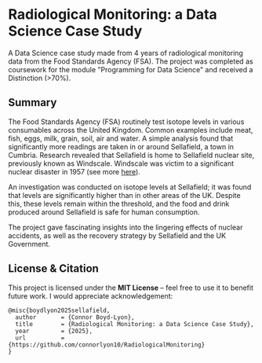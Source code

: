 # Radiological Monitoring: a Data Science Case Study
A Data Science case study made from 4 years of radiological monitoring data from the Food Standards Agency (FSA). The project was completed as coursework for the module "Programming for Data Science" and received a Distinction (>70%).

## Summary
The Food Standards Agency (FSA) routinely test isotope levels in various consumables across the United Kingdom. Common examples include meat, fish, eggs, milk, grain, soil, air and water. A simple analysis found that significantly more readings are taken in or around Sellafield, a town in Cumbria. Research revealed that Sellafield is home to Sellafield nuclear site, previously known as Windscale. Windscale was victim to a significant nuclear disaster in 1957 (see more [here](https://en.wikipedia.org/wiki/Windscale_fire)).

An investigation was conducted on isotope levels at Sellafield; it was found that levels are significantly higher than in other areas of the UK. Despite this, these levels remain within the threshold, and the food and drink produced around Sellafield is safe for human consumption.

The project gave fascinating insights into the lingering effects of nuclear accidents, as well as the recovery strategy by Sellafield and the UK Government.

## License & Citation
This project is licensed under the **MIT License** – feel free to use it to benefit future work. I would appreciate acknowledgement:

```
@misc{boydlyon2025sellafield,
  author       = {Connor Boyd-Lyon},
  title        = {Radiological Monitoring: a Data Science Case Study},
  year         = {2025},
  url          = {https://github.com/connorlyon10/RadiologicalMonitoring}
}
```

